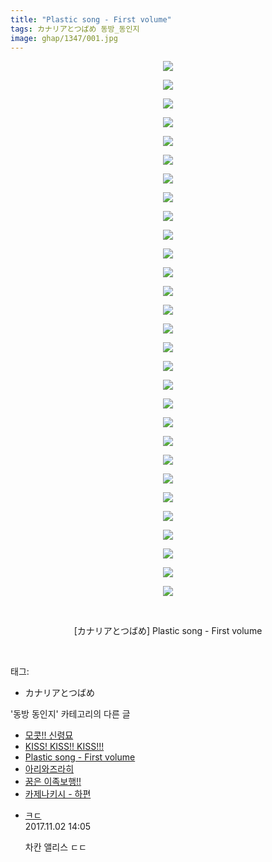 ```yaml
---
title: "Plastic song - First volume"
tags: カナリアとつばめ 동방_동인지
image: ghap/1347/001.jpg
---
```

<div class="article">
<p style="text-align: center; clear: none; float: none;"><img src="{{ site.nasurl }}/ghap/1347/001.jpg"/></p>
<p style="text-align: center; clear: none; float: none;"><img src="{{ site.nasurl }}/ghap/1347/002.jpg"/></p>
<p style="text-align: center; clear: none; float: none;"><img src="{{ site.nasurl }}/ghap/1347/003.jpg"/></p>
<p style="text-align: center; clear: none; float: none;"><img src="{{ site.nasurl }}/ghap/1347/004.jpg"/></p>
<p style="text-align: center; clear: none; float: none;"><img src="{{ site.nasurl }}/ghap/1347/005.jpg"/></p>
<p style="text-align: center; clear: none; float: none;"><img src="{{ site.nasurl }}/ghap/1347/006.jpg"/></p>
<p style="text-align: center; clear: none; float: none;"><img src="{{ site.nasurl }}/ghap/1347/007.jpg"/></p>
<p style="text-align: center; clear: none; float: none;"><img src="{{ site.nasurl }}/ghap/1347/008.jpg"/></p>
<p style="text-align: center; clear: none; float: none;"><img src="{{ site.nasurl }}/ghap/1347/009.jpg"/></p>
<p style="text-align: center; clear: none; float: none;"><img src="{{ site.nasurl }}/ghap/1347/010.jpg"/></p>
<p style="text-align: center; clear: none; float: none;"><img src="{{ site.nasurl }}/ghap/1347/011.jpg"/></p>
<p style="text-align: center; clear: none; float: none;"><img src="{{ site.nasurl }}/ghap/1347/012.jpg"/></p>
<p style="text-align: center; clear: none; float: none;"><img src="{{ site.nasurl }}/ghap/1347/013.jpg"/></p>
<p style="text-align: center; clear: none; float: none;"><img src="{{ site.nasurl }}/ghap/1347/014.jpg"/></p>
<p style="text-align: center; clear: none; float: none;"><img src="{{ site.nasurl }}/ghap/1347/015.jpg"/></p>
<p style="text-align: center; clear: none; float: none;"><img src="{{ site.nasurl }}/ghap/1347/016.jpg"/></p>
<p style="text-align: center; clear: none; float: none;"><img src="{{ site.nasurl }}/ghap/1347/017.jpg"/></p>
<p style="text-align: center; clear: none; float: none;"><img src="{{ site.nasurl }}/ghap/1347/018.jpg"/></p>
<p style="text-align: center; clear: none; float: none;"><img src="{{ site.nasurl }}/ghap/1347/019.jpg"/></p>
<p style="text-align: center; clear: none; float: none;"><img src="{{ site.nasurl }}/ghap/1347/020.jpg"/></p>
<p style="text-align: center; clear: none; float: none;"><img src="{{ site.nasurl }}/ghap/1347/021.jpg"/></p>
<p style="text-align: center; clear: none; float: none;"><img src="{{ site.nasurl }}/ghap/1347/022.jpg"/></p>
<p style="text-align: center; clear: none; float: none;"><img src="{{ site.nasurl }}/ghap/1347/023.jpg"/></p>
<p style="text-align: center; clear: none; float: none;"><img src="{{ site.nasurl }}/ghap/1347/024.jpg"/></p>
<p style="text-align: center; clear: none; float: none;"><img src="{{ site.nasurl }}/ghap/1347/025.jpg"/></p>
<p style="text-align: center; clear: none; float: none;"><img src="{{ site.nasurl }}/ghap/1347/026.jpg"/></p>
<p style="text-align: center; clear: none; float: none;"><img src="{{ site.nasurl }}/ghap/1347/027.jpg"/></p>
<p style="text-align: center; clear: none; float: none;"><img src="{{ site.nasurl }}/ghap/1347/028.jpg"/></p>
<p style="text-align: center; clear: none; float: none;"><img src="{{ site.nasurl }}/ghap/1347/029.jpg"/></p>
<p style="text-align: center; clear: none; float: none;"><br/></p>
<p style="text-align: center; clear: none; float: none;">[カナリアとつばめ] Plastic song - First volume</p>
<p><br/></p>
</div><div class="tagTrail">
<p>태그: </p>
<ul>
<li>カナリアとつばめ</li>
</ul>
</div><div class="another">
<p>'동방 동인지' 카테고리의 다른 글</p>
<ul>
<li><a href="/2016-08-05-ghap_1349">모콧!! 신령묘</a></li>
<li><a href="/2016-08-04-ghap_1348">KISS! KISS!! KISS!!!</a></li>
<li><a href="/2016-08-04-ghap_1347">Plastic song - First volume</a></li>
<li><a href="/2016-08-04-ghap_1346">아리와즈라히</a></li>
<li><a href="/2016-08-04-ghap_1345">꿈은 이족보행!!</a></li>
<li><a href="/2016-08-04-ghap_1343">카제나키시 - 하편</a></li>
</ul>
</div><div class="cb_module cb_fluid">
<div class="cb_wrt cb_profile">
<div class="comment">
<ul>
<li class="cb_thumb_off" id="comment15120951">
<div class="cb_comment_area">
<div class="cb_info_area">
<div class="cb_section">
<span class="cb_nick_name"> <a href="http://f" onclick="return openLinkInNewWindow(this)">ㅋㄷ</a></span>
</div>
<div class="cb_section">
<span class="cb_date">2017.11.02 14:05 </span>
</div>
</div>
<div class="cb_dsc_comment">
<p class="cb_dsc">
											차칸 앨리스 ㄷㄷ
										</p>
</div>
</div></li>
</ul>
</div>
</div><!-- commentList close -->
</div>
<br/>
<p id="refer"></p>
<br/>

